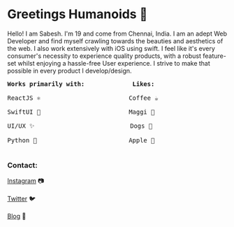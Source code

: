 # Greetings Humanoids 👾

Hello! I am Sabesh. I'm 19 and come from Chennai, India. I am an adept Web Developer and find myself crawling towards the beauties and aesthetics of the web. I also work extensively with iOS using swift. I feel like it's every consumer's necessity to experience quality products, with a robust feature-set whilst enjoying a hassle-free User experience. I strive to make that possible in every product I develop/design.

<pre>
<b>Works primarily with:             Likes:</b>

ReactJS ⚛️                        Coffee ☕️  <br/>
SwiftUI 🦅                        Maggi 🍜  <br/>
UI/UX ✨                          Dogs 🐶  <br/>
Python 🐍                         Apple   <br/>
</pre>

### Contact:

[Instagram](https://www.instagram.com/sabeshbharathi/) 📷 <br/><br/>
[Twitter](https://twitter.com/sabeshbharathi) 🐦 <br/><br/>
[Blog](https://arcturus-blog.herokuapp.com) 📝 <br/><br/>
